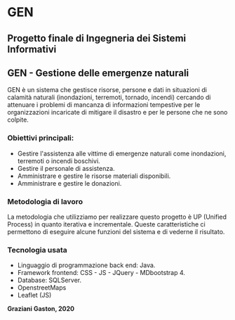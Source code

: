 # GEN

## Progetto finale di Ingegneria dei Sistemi Informativi

## GEN - Gestione delle emergenze naturali



GEN è un sistema che gestisce risorse, persone e dati in situazioni di calamità naturali (inondazioni, terremoti, tornado, incendi) cercando di attenuare i problemi di mancanza di informazioni tempestive per le organizzazioni incaricate di mitigare il disastro e per le persone che ne sono colpite.


### Obiettivi principali:
- Gestire l'assistenza alle vittime di emergenze naturali come inondazioni, terremoti o incendi boschivi.
- Gestire il personale di assistenza.
- Amministrare e gestire le risorse materiali disponibili.
- Amministrare e gestire le donazioni.

### Metodologia di lavoro	
La metodologia che utilizziamo per realizzare questo progetto è UP (Unified Process) in quanto iterativa e incrementale. Queste caratteristiche ci permettono di eseguire alcune funzioni del sistema e di vederne il risultato.

### Tecnologia usata
- Linguaggio di programmazione back end: Java.
- Framework frontend: CSS - JS - JQuery - MDbootstrap 4.
- Database: SQLServer.
- OpenstreetMaps
- Leaflet (JS)

**Graziani Gaston, 2020**
